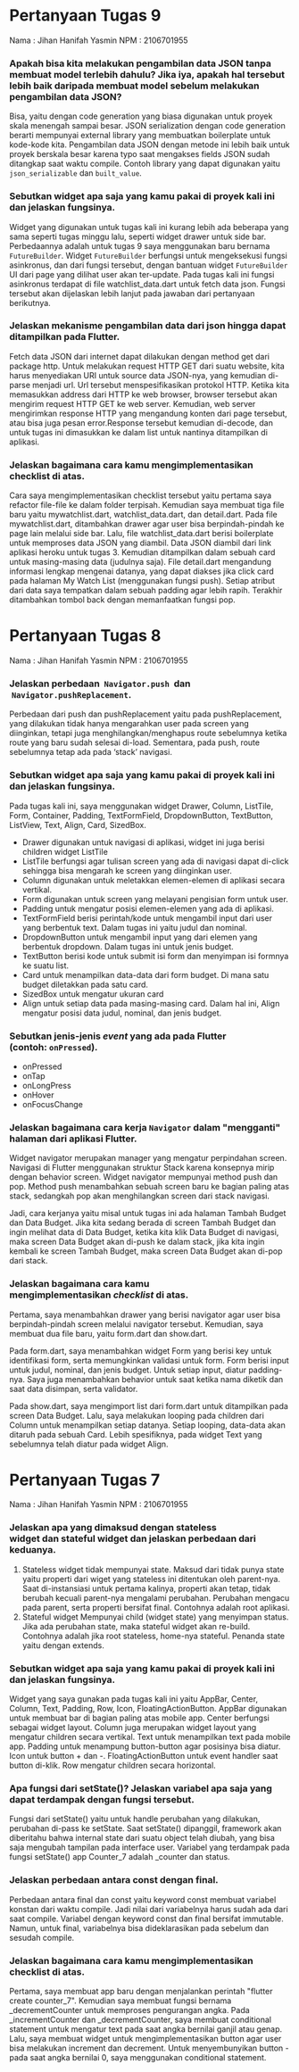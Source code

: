# Pertanyaan Tugas 9

Nama    : Jihan Hanifah Yasmin
NPM     : 2106701955

### Apakah bisa kita melakukan pengambilan data JSON tanpa membuat model terlebih dahulu? Jika iya, apakah hal tersebut lebih baik daripada membuat model sebelum melakukan pengambilan data JSON?
Bisa, yaitu dengan code generation yang biasa digunakan untuk proyek skala menengah sampai besar. JSON serialization dengan code generation berarti mempunyai external library yang membuatkan boilerplate untuk kode-kode kita. Pengambilan data JSON dengan metode ini lebih baik untuk proyek berskala besar karena typo saat mengakses fields JSON sudah ditangkap saat waktu compile. Contoh library yang dapat digunakan yaitu `json_serializable` dan `built_value`.

### Sebutkan widget apa saja yang kamu pakai di proyek kali ini dan jelaskan fungsinya.
Widget yang digunakan untuk tugas kali ini kurang lebih ada beberapa yang sama seperti tugas minggu lalu, seperti widget drawer untuk side bar. Perbedaannya adalah untuk tugas 9 saya menggunakan baru bernama `FutureBuilder`. Widget `FutureBuilder` berfungsi untuk mengeksekusi fungsi asinkronus, dan dari fungsi tersebut, dengan bantuan widget `FutureBuilder` UI dari page yang dilihat user akan ter-update. Pada tugas kali ini fungsi asinkronus terdapat di file watchlist_data.dart untuk fetch data json. Fungsi tersebut akan dijelaskan lebih lanjut pada jawaban dari pertanyaan berikutnya.

### Jelaskan mekanisme pengambilan data dari json hingga dapat ditampilkan pada Flutter.
Fetch data JSON dari internet dapat dilakukan dengan method get dari package http. Untuk melakukan request HTTP GET dari suatu website, kita harus menyediakan URI untuk source data JSON-nya, yang kemudian di-parse menjadi url. Url tersebut menspesifikasikan protokol HTTP. Ketika kita memasukkan address dari HTTP ke web browser, browser tersebut akan mengirim request HTTP GET ke web server. Kemudian, web server mengirimkan response HTTP yang mengandung konten dari page tersebut, atau bisa juga pesan error.Response tersebut kemudian di-decode, dan untuk tugas ini dimasukkan ke dalam list untuk nantinya ditampilkan di aplikasi.

### Jelaskan bagaimana cara kamu mengimplementasikan checklist di atas.
Cara saya mengimplementasikan checklist tersebut yaitu pertama saya refactor file-file ke dalam folder terpisah. Kemudian saya membuat tiga file baru yaitu mywatchlist.dart, watchlist_data.dart, dan detail.dart.
Pada file mywatchlist.dart, ditambahkan drawer agar user bisa berpindah-pindah ke page lain melalui side bar. Lalu, file watchlist_data.dart berisi boilerplate untuk memproses data JSON yang diambil. Data JSON diambil dari link aplikasi heroku untuk tugas 3. Kemudian ditampilkan dalam sebuah card untuk masing-masing data (judulnya saja).
File detail.dart mengandung informasi lengkap mengenai datanya, yang dapat diakses jika click card pada halaman My Watch List (menggunakan fungsi push). Setiap atribut dari data saya tempatkan dalam sebuah padding agar lebih rapih. Terakhir ditambahkan tombol back dengan memanfaatkan fungsi pop.

# Pertanyaan Tugas 8

Nama    : Jihan Hanifah Yasmin
NPM     : 2106701955

### Jelaskan perbedaan  `Navigator.push`  dan  `Navigator.pushReplacement`.

Perbedaan dari push dan pushReplacement yaitu pada pushReplacement, yang dilakukan tidak hanya mengarahkan user pada screen yang diinginkan, tetapi juga menghilangkan/menghapus route sebelumnya ketika route yang baru sudah selesai di-load. Sementara, pada push, route sebelumnya tetap ada pada ‘stack’ navigasi.

### Sebutkan widget apa saja yang kamu pakai di proyek kali ini dan jelaskan fungsinya.

Pada tugas kali ini, saya menggunakan widget Drawer, Column, ListTile, Form, Container, Padding, TextFormField, DropdownButton, TextButton, ListView, Text, Align, Card, SizedBox.

- Drawer digunakan untuk navigasi di aplikasi, widget ini juga berisi children widget ListTile
- ListTile berfungsi agar tulisan screen yang ada di navigasi dapat di-click sehingga bisa mengarah ke screen yang diinginkan user.
- Column digunakan untuk meletakkan elemen-elemen di aplikasi secara vertikal.
- Form digunakan untuk screen yang melayani pengisian form untuk user.
- Padding untuk mengatur posisi elemen-elemen yang ada di aplikasi.
- TextFormField berisi perintah/kode untuk mengambil input dari user yang berbentuk text. Dalam tugas ini yaitu judul dan nominal.
- DropdownButton untuk mengambil input yang dari elemen yang berbentuk dropdown. Dalam tugas ini untuk jenis budget.
- TextButton berisi kode untuk submit isi form dan menyimpan isi formnya ke suatu list.
- Card untuk menampilkan data-data dari form budget. Di mana satu budget diletakkan pada satu card.
- SizedBox untuk mengatur ukuran card
- Align untuk setiap data pada masing-masing card. Dalam hal ini, Align mengatur posisi data judul, nominal, dan jenis budget.

### Sebutkan jenis-jenis *event* yang ada pada Flutter (contoh: `onPressed`).

- onPressed
- onTap
- onLongPress
- onHover
- onFocusChange

### Jelaskan bagaimana cara kerja `Navigator` dalam "mengganti" halaman dari aplikasi Flutter.

Widget navigator merupakan manager yang mengatur perpindahan screen. Navigasi di Flutter menggunakan struktur Stack karena konsepnya mirip dengan behavior screen. Widget navigator mempunyai method push dan pop. Method push menambahkan sebuah screen baru ke bagian paling atas stack, sedangkah pop akan menghilangkan screen dari stack navigasi.

Jadi, cara kerjanya yaitu misal untuk tugas ini ada halaman Tambah Budget dan Data Budget. Jika kita sedang berada di screen Tambah Budget dan ingin melihat data di Data Budget, ketika kita klik Data Budget di navigasi, maka screen Data Budget akan di-push ke dalam stack, jika kita ingin kembali ke screen Tambah Budget, maka screen Data Budget akan di-pop dari stack.

### Jelaskan bagaimana cara kamu mengimplementasikan *checklist* di atas.

Pertama, saya menambahkan drawer yang berisi navigator agar user bisa berpindah-pindah screen melalui navigator tersebut. Kemudian, saya membuat dua file baru, yaitu form.dart dan show.dart. 

Pada form.dart, saya menambahkan widget Form yang berisi key untuk identifikasi form, serta memungkinkan validasi untuk form. Form berisi input untuk judul, nominal, dan jenis budget. Untuk setiap input, diatur padding-nya. Saya juga menambahkan behavior untuk saat ketika nama diketik dan saat data disimpan, serta validator.

Pada show.dart, saya mengimport list dari form.dart untuk ditampilkan pada screen Data Budget. Lalu, saya melakukan looping pada children dari Column untuk menampilkan setiap datanya. Setiap looping, data-data akan ditaruh pada sebuah Card. Lebih spesifiknya, pada widget Text yang sebelumnya telah diatur pada widget Align.

# Pertanyaan Tugas 7

Nama    : Jihan Hanifah Yasmin
NPM     : 2106701955

###  Jelaskan apa yang dimaksud dengan stateless widget dan stateful widget dan jelaskan perbedaan dari keduanya.

1. Stateless widget tidak mempunyai state. Maksud dari tidak punya state yaitu properti dari wiget yang stateless ini ditentukan oleh parent-nya. Saat di-instansiasi untuk pertama kalinya, properti akan tetap, tidak berubah kecuali parent-nya mengalami perubahan. Perubahan mengacu pada parent, serta properti bersifat final. Contohnya adalah root aplikasi.
2. Stateful widget Mempunyai child (widget state) yang menyimpan status. Jika ada perubahan state, maka stateful widget akan re-build. Contohnya adalah jika root stateless, home-nya stateful. 
Penanda state yaitu dengan extends.

### Sebutkan widget apa saja yang kamu pakai di proyek kali ini dan jelaskan fungsinya.
Widget yang saya gunakan pada tugas kali ini yaitu AppBar, Center, Column, Text, Padding, Row, Icon, FloatingActionButton. AppBar digunakan untuk membuat bar di bagian paling atas mobile app. Center berfungsi sebagai widget layout. Column juga merupakan widget layout yang mengatur children secara vertikal. Text untuk menampilkan text pada mobile app. Padding untuk menampung button-button agar posisinya bisa diatur. Icon untuk button + dan -. FloatingActionButton untuk event handler saat button di-klik. Row mengatur children secara horizontal.

### Apa fungsi dari setState()? Jelaskan variabel apa saja yang dapat terdampak dengan fungsi tersebut.
Fungsi dari setState() yaitu untuk handle perubahan yang dilakukan, perubahan di-pass ke setState. Saat setState() dipanggil, framework akan diberitahu bahwa internal state dari suatu object telah diubah, yang bisa saja mengubah tampilan pada interface user. Variabel yang terdampak pada fungsi setState() app Counter_7 adalah _counter dan status.

### Jelaskan perbedaan antara const dengan final.
Perbedaan antara final dan const yaitu keyword const membuat variabel konstan dari waktu compile. Jadi nilai dari variabelnya harus sudah ada dari saat compile. Variabel dengan keyword const dan final bersifat immutable. Namun, untuk final, variabelnya bisa dideklarasikan pada sebelum dan sesudah compile.

### Jelaskan bagaimana cara kamu mengimplementasikan checklist di atas.
Pertama, saya membuat app baru dengan menjalankan perintah "flutter create counter_7". Kemudian saya membuat fungsi bernama _decrementCounter untuk memproses pengurangan angka. Pada _incrementCounter dan _decrementCounter, saya membuat conditional statement untuk mengatur text pada saat angka bernilai ganjil atau genap.
Lalu, saya membuat widget untuk mengimplementasikan button agar user bisa melakukan increment dan decrement. Untuk menyembunyikan button - pada saat angka bernilai 0, saya menggunakan conditional statement.
